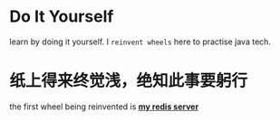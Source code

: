 # Do It Yourself

learn by doing it yourself.  I `reinvent wheels` here to practise java tech.

纸上得来终觉浅，绝知此事要躬行
===========================


the first wheel being reinvented is  **[my redis server](./myRedis)**
